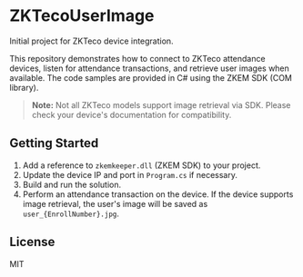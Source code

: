 # ZKTecoUserImage

Initial project for ZKTeco device integration.

This repository demonstrates how to connect to ZKTeco attendance devices, listen for attendance transactions, and retrieve user images when available. The code samples are provided in C# using the ZKEM SDK (COM library).

> **Note:** Not all ZKTeco models support image retrieval via SDK. Please check your device's documentation for compatibility.

## Getting Started

1. Add a reference to `zkemkeeper.dll` (ZKEM SDK) to your project.
2. Update the device IP and port in `Program.cs` if necessary.
3. Build and run the solution.
4. Perform an attendance transaction on the device. If the device supports image retrieval, the user's image will be saved as `user_{EnrollNumber}.jpg`.

## License

MIT